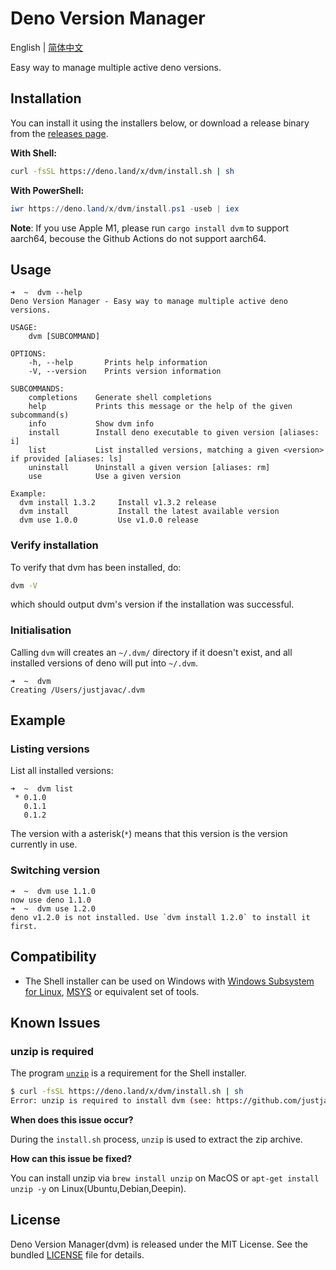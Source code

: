 # Deno Version Manager

English | [简体中文](./README_zh-cn.md)

Easy way to manage multiple active deno versions.

## Installation

You can install it using the installers below, or download a release binary from the [releases page](https://github.com/justjavac/dvm/releases).

**With Shell:**

```sh
curl -fsSL https://deno.land/x/dvm/install.sh | sh
```

**With PowerShell:**

```powershell
iwr https://deno.land/x/dvm/install.ps1 -useb | iex
```

**Note**: If you use Apple M1, please run `cargo install dvm` to support aarch64, becouse the Github Actions do not support aarch64.

## Usage

```
➜  ~  dvm --help
Deno Version Manager - Easy way to manage multiple active deno versions.

USAGE:
    dvm [SUBCOMMAND]

OPTIONS:
    -h, --help       Prints help information
    -V, --version    Prints version information

SUBCOMMANDS:
    completions    Generate shell completions
    help           Prints this message or the help of the given subcommand(s)
    info           Show dvm info
    install        Install deno executable to given version [aliases: i]
    list           List installed versions, matching a given <version> if provided [aliases: ls]
    uninstall      Uninstall a given version [aliases: rm]
    use            Use a given version

Example:
  dvm install 1.3.2     Install v1.3.2 release
  dvm install           Install the latest available version
  dvm use 1.0.0         Use v1.0.0 release
```

### Verify installation

To verify that dvm has been installed, do:

```bash
dvm -V
```

which should output dvm's version if the installation was successful.

### Initialisation

Calling `dvm` will creates an `~/.dvm/` directory if it doesn't exist,
and all installed versions of deno will put into `~/.dvm`.

```
➜  ~  dvm
Creating /Users/justjavac/.dvm
```

## Example

### Listing versions

List all installed versions:

```
➜  ~  dvm list
 * 0.1.0
   0.1.1
   0.1.2
```

The version with a asterisk(`*`) means that this version is the version currently in use.

### Switching version

```
➜  ~  dvm use 1.1.0
now use deno 1.1.0
➜  ~  dvm use 1.2.0
deno v1.2.0 is not installed. Use `dvm install 1.2.0` to install it first.
```
## Compatibility

- The Shell installer can be used on Windows with [Windows Subsystem for Linux](https://docs.microsoft.com/en-us/windows/wsl/about), [MSYS](https://www.msys2.org) or equivalent set of tools.

## Known Issues

### unzip is required

The program [`unzip`](https://linux.die.net/man/1/unzip) is a requirement for the Shell installer.

```sh
$ curl -fsSL https://deno.land/x/dvm/install.sh | sh
Error: unzip is required to install dvm (see: https://github.com/justjavac/dvm#unzip-is-required).
```

**When does this issue occur?**

During the `install.sh` process, `unzip` is used to extract the zip archive.

**How can this issue be fixed?**

You can install unzip via `brew install unzip` on MacOS or `apt-get install unzip -y` on Linux(Ubuntu,Debian,Deepin).

## License

Deno Version Manager(dvm) is released under the MIT License. See the bundled [LICENSE](./LICENSE) file for details.
